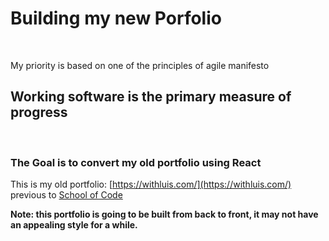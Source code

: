 # Building my new Porfolio 

&nbsp;

My priority is based on one of the principles of agile manifesto

## Working software is the primary measure of progress 
&nbsp;
### The Goal is to convert my old portfolio using React 

This is my old portfolio: [https://withluis.com/](https://withluis.com/) previous to [School of Code](https://www.schoolofcode.co.uk/)

**Note: this portfolio is going to be built from back to front, it may not have an appealing style for a while.**